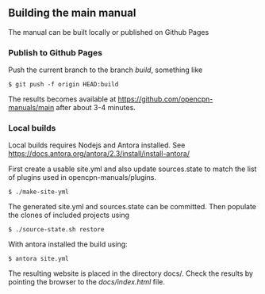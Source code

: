 ## Building the main manual

The manual can be built locally or published on Github Pages

### Publish to Github Pages

Push the current branch to the branch *build*, something like

    $ git push -f origin HEAD:build

The results becomes available at https://github.com/opencpn-manuals/main
after about 3-4  minutes.

### Local builds

Local builds requires Nodejs and Antora installed. See
https://docs.antora.org/antora/2.3/install/install-antora/

First create a usable site.yml and also update sources.state to match the
list of plugins used in opencpn-manuals/plugins.

    $ ./make-site-yml

The generated site.yml and sources.state can be committed. Then populate
the clones of included projects using

    $ ./source-state.sh restore

With antora installed the build using:

    $ antora site.yml

The resulting website is placed in the directory docs/. Check the
results by pointing the browser to the *docs/index.html* file.

